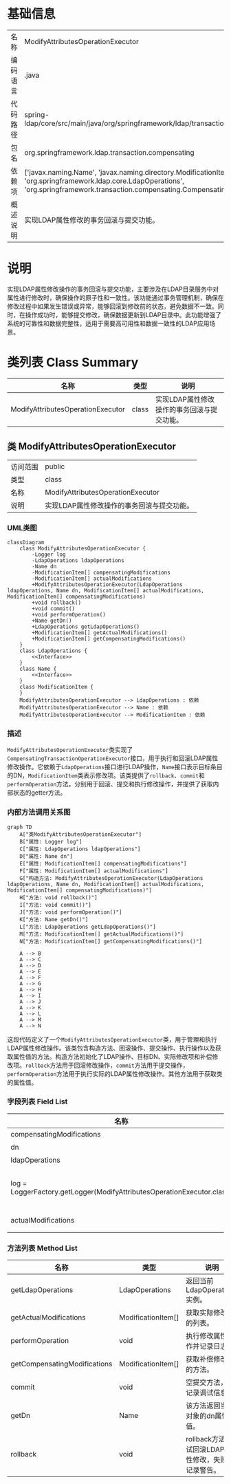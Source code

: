 # 基础信息

|      |      |
|------|------|
| 名称 | ModifyAttributesOperationExecutor |
| 编码语言 | .java |
| 代码路径 | spring-ldap/core/src/main/java/org/springframework/ldap/transaction/compensating/ModifyAttributesOperationExecutor.java |
| 包名 | org.springframework.ldap.transaction.compensating |
| 依赖项 | ['javax.naming.Name', 'javax.naming.directory.ModificationItem', 'org.slf4j.Logger', 'org.slf4j.LoggerFactory', 'org.springframework.ldap.core.LdapOperations', 'org.springframework.transaction.compensating.CompensatingTransactionOperationExecutor'] |
| 概述说明 | 实现LDAP属性修改的事务回滚与提交功能。 |

# 说明

实现LDAP属性修改操作的事务回滚与提交功能，主要涉及在LDAP目录服务中对属性进行修改时，确保操作的原子性和一致性。该功能通过事务管理机制，确保在修改过程中如果发生错误或异常，能够回滚到修改前的状态，避免数据不一致。同时，在操作成功时，能够提交修改，确保数据更新到LDAP目录中。此功能增强了系统的可靠性和数据完整性，适用于需要高可用性和数据一致性的LDAP应用场景。

# 类列表 Class Summary

| 名称   | 类型  | 说明 |
|-------|------|-------------|
| ModifyAttributesOperationExecutor | class | 实现LDAP属性修改操作的事务回滚与提交功能。 |



## 类 ModifyAttributesOperationExecutor

|      |      |
|------|------|
| 访问范围 | public |
| 类型 | class |
| 名称 | ModifyAttributesOperationExecutor |
| 说明 | 实现LDAP属性修改操作的事务回滚与提交功能。 |


### UML类图

```mermaid
classDiagram
    class ModifyAttributesOperationExecutor {
        -Logger log
        -LdapOperations ldapOperations
        -Name dn
        -ModificationItem[] compensatingModifications
        -ModificationItem[] actualModifications
        +ModifyAttributesOperationExecutor(LdapOperations ldapOperations, Name dn, ModificationItem[] actualModifications, ModificationItem[] compensatingModifications)
        +void rollback()
        +void commit()
        +void performOperation()
        +Name getDn()
        +LdapOperations getLdapOperations()
        +ModificationItem[] getActualModifications()
        +ModificationItem[] getCompensatingModifications()
    }
    class LdapOperations {
        <<Interface>>
    }
    class Name {
        <<Interface>>
    }
    class ModificationItem {
    }
    ModifyAttributesOperationExecutor --> LdapOperations : 依赖
    ModifyAttributesOperationExecutor --> Name : 依赖
    ModifyAttributesOperationExecutor --> ModificationItem : 依赖
```

### 描述
`ModifyAttributesOperationExecutor`类实现了`CompensatingTransactionOperationExecutor`接口，用于执行和回滚LDAP属性修改操作。它依赖于`LdapOperations`接口进行LDAP操作，`Name`接口表示目标条目的DN，`ModificationItem`类表示修改项。该类提供了`rollback`、`commit`和`performOperation`方法，分别用于回滚、提交和执行修改操作，并提供了获取内部状态的getter方法。


### 内部方法调用关系图

```mermaid
graph TD
    A["类ModifyAttributesOperationExecutor"]
    B["属性: Logger log"]
    C["属性: LdapOperations ldapOperations"]
    D["属性: Name dn"]
    E["属性: ModificationItem[] compensatingModifications"]
    F["属性: ModificationItem[] actualModifications"]
    G["构造方法: ModifyAttributesOperationExecutor(LdapOperations ldapOperations, Name dn, ModificationItem[] actualModifications, ModificationItem[] compensatingModifications)"]
    H["方法: void rollback()"]
    I["方法: void commit()"]
    J["方法: void performOperation()"]
    K["方法: Name getDn()"]
    L["方法: LdapOperations getLdapOperations()"]
    M["方法: ModificationItem[] getActualModifications()"]
    N["方法: ModificationItem[] getCompensatingModifications()"]

    A --> B
    A --> C
    A --> D
    A --> E
    A --> F
    A --> G
    A --> H
    A --> I
    A --> J
    A --> K
    A --> L
    A --> M
    A --> N
```

这段代码定义了一个`ModifyAttributesOperationExecutor`类，用于管理和执行LDAP属性修改操作。该类包含构造方法、回滚操作、提交操作、执行操作以及获取属性值的方法。构造方法初始化了LDAP操作、目标DN、实际修改项和补偿修改项。`rollback`方法用于回滚修改操作，`commit`方法用于提交操作，`performOperation`方法用于执行实际的LDAP属性修改操作。其他方法用于获取类的属性值。

### 字段列表 Field List

| 名称  | 类型  | 说明 |
|-------|-------|------|
| compensatingModifications | ModificationItem[] | 私有补偿修改项数组。 |
| dn | Name | 定义私有成员变量dn。 |
| ldapOperations | LdapOperations | 私有LDAP操作实例变量。 |
| log = LoggerFactory.getLogger(ModifyAttributesOperationExecutor.class) | Logger | 定义私有静态日志记录器，用于记录类ModifyAttributesOperationExecutor的日志。 |
| actualModifications | ModificationItem[] | 私有修饰符声明的ModificationItem数组变量actualModifications。 |

### 方法列表 Method List

| 名称  | 类型  | 说明 |
|-------|-------|------|
| getLdapOperations | LdapOperations | 返回当前LdapOperations实例。 |
| getActualModifications | ModificationItem[] | 获取实际修改项的列表。 |
| performOperation | void | 执行修改属性操作并记录日志。 |
| getCompensatingModifications | ModificationItem[] | 获取补偿修改项的方法。 |
| commit | void | 空提交方法，仅记录调试信息。 |
| getDn | Name | 该方法返回当前对象的dn属性值。 |
| rollback | void | rollback方法尝试回滚LDAP属性修改，失败时记录警告。 |




